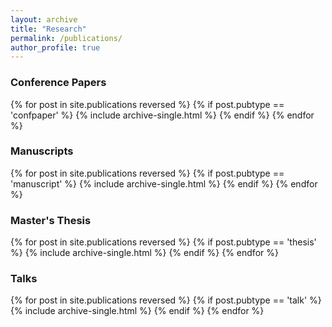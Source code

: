 ```yaml
---
layout: archive
title: "Research"
permalink: /publications/
author_profile: true
---
```


<h3>Conference Papers</h3>
{% for post in site.publications reversed %}
  {% if post.pubtype == 'confpaper' %}
      {% include archive-single.html %}
  {% endif %}
{% endfor %}

<h3>Manuscripts</h3>
{% for post in site.publications reversed %}
  {% if post.pubtype == 'manuscript' %}
      {% include archive-single.html %}
  {% endif %}
{% endfor %}

<h3>Master's Thesis</h3>
{% for post in site.publications reversed %}
  {% if post.pubtype == 'thesis' %}
      {% include archive-single.html %}
  {% endif %}
{% endfor %}

<h3>Talks</h3>
{% for post in site.publications reversed %}
  {% if post.pubtype == 'talk' %}
      {% include archive-single.html %}
  {% endif %}
{% endfor %}
